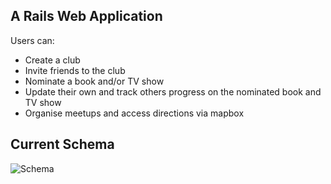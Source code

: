 ## A Rails Web Application
Users can:
  * Create a club
  * Invite friends to the club
  * Nominate a book and/or TV show
  * Update their own and track others progress on the nominated book and TV show
  * Organise meetups and access directions via mapbox

## Current Schema
![Schema](https://res.cloudinary.com/dm6g22zui/image/upload/v1671545641/dslmms1rbdensvijcriu.png)
